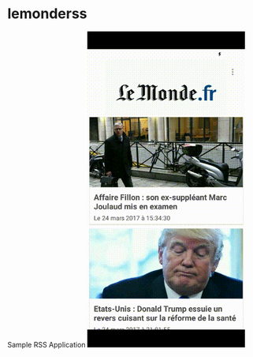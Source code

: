 # lemonderss
Sample RSS Application
![Preview](https://github.com/manuelsiuro/lemonderss/blob/master/extra/device-2017-03-24-234026.gif)